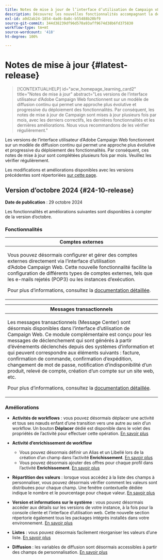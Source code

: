 ```yaml
---
title: Notes de mise à jour de l’interface d’utilisation de Campaign v8 Web
description: Découvrez les nouvelles fonctionnalités accompagnant la dernière version de l’interface d’utilisation de Campaign Web
exl-id: a0d2ab24-1854-4ad6-8a8c-b55488b20bf9
source-git-commit: 344d38239df96d570a93aff9674d38b6fd375830
workflow-type: tm+mt
source-wordcount: '418'
ht-degree: 100%

---
```


# Notes de mise à jour {#latest-release}

>[!CONTEXTUALHELP]
>id="acw_homepage_learning_card2"
>title="Notes de mise à jour"
>abstract="Les versions de l’interface utilisateur d’Adobe Campaign Web fonctionnent sur un modèle de diffusion continu qui permet une approche plus évolutive et progressive du déploiement des fonctionnalités. Par conséquent, les notes de mise à jour de Campaign sont mises à jour plusieurs fois par mois, avec les derniers correctifs, les dernières fonctionnalités et les dernières améliorations. Nous vous recommandons de les vérifier régulièrement."

Les versions de l’interface utilisateur d’Adobe Campaign Web fonctionnent sur un modèle de diffusion continu qui permet une approche plus évolutive et progressive du déploiement des fonctionnalités. Par conséquent, ces notes de mise à jour sont complétées plusieurs fois par mois. Veuillez les vérifier régulièrement.

Les modifications et améliorations disponibles avec les versions précédentes sont répertoriées [sur cette page](release-notes-24.md).

## Version d’octobre 2024 {#24-10-release}

**Date de publication** : 29 octobre 2024

Les fonctionnalités et améliorations suivantes sont disponibles à compter de la version d’octobre.

### Fonctionnalités

<table>
<thead>
<tr>
<th><strong>Comptes externes</strong><br/></th>
</tr>
</thead>
<tbody>
<tr>
<td>
<p>Vous pouvez désormais configurer et gérer des comptes externes directement via l’interface d’utilisation d’Adobe Campaign Web. Cette nouvelle fonctionnalité facilite la configuration de différents types de comptes externes, tels que les e-mails rejetés (POP3) ou les instances d’exécution.</p>
<p>Pour plus d’informations, consultez la <a href="../administration/external-account.md">documentation détaillée</a>.</p>
</td>
</tr>
</tbody>
</table>


<table>
<thead>
<tr>
<th><strong>Messages transactionnels</strong><br/></th>
</tr>
</thead>
<tbody>
<tr>
<td>
<p>Les messages transactionnels (Message Center) sont désormais disponibles dans l’interface d’utilisation de Campaign Web. Ce module complémentaire est conçu pour les messages de déclenchement qui sont générés à partir d’événements déclenchés depuis des systèmes d’information et qui peuvent correspondre aux éléments suivants : facture, confirmation de commande, confirmation d’expédition, changement de mot de passe, notification d’indisponibilité d’un produit, relevé de compte, création d’un compte sur un site web, etc.</p>
<p>Pour plus d’informations, consultez la <a href="../transactional-messaging/transactional.md">documentation détaillée</a>.</p>
</td>
</tr>
</tbody>
</table>

<!--table>
<thead>
<tr>
<th><strong>External deliveries</strong><br/></th>
</tr>
</thead>
<tbody>
<tr>
<td>
<p>You can now define External deliveries, and External delivery templates, in Campaign web user interface. With this mode, messages are generated in an input file which can be shared with your external provider. The External delivery mode is the default mode for the direct mail channel.</p>
</td>
</tr>
</tbody>
</table-->


### Améliorations

* **Activités de workflows** : vous pouvez désormais déplacer une activité et tous ses nœuds enfant d’une transition vers une autre au sein d’un workflow. Un bouton **Déplacer** dédié est disponible dans le volet des propriétés de l’activité pour effectuer cette opération. [En savoir plus](../workflows/orchestrate-activities.md#move)

* **Activité d’enrichissement de workflow**

   * Vous pouvez désormais définir un Alias et un Libellé lors de la création d’un champ dans l’activité **Enrichissement**. [En savoir plus](../workflows/activities/enrichment.md#collection-settings)
   * Vous pouvez désormais ajouter des offres pour chaque profil dans l’activité **Enrichissement**. [En savoir plus](../workflows/activities/enrichment.md##add-offers)

* **Répartition des valeurs** : lorsque vous accédez à la liste des champs à personnaliser, vous pouvez désormais vérifier comment les valeurs sont distribuées pour chaque champ. Une fenêtre contextuelle dédiée indique le nombre et le pourcentage pour chaque valeur. [En savoir plus](../query/build-query.md#distribution-values-query)

* **Version et informations sur le système** : vous pouvez désormais accéder aux détails sur les versions de votre instance, à la fois pour la console cliente et l’interface d’utilisation web. Cette nouvelle section répertorie également tous les packages intégrés installés dans votre environnement. [En savoir plus](../get-started/user-interface.md#user-interface-about)

* **Listes** : vous pouvez désormais facilement réorganiser les valeurs d’une liste. [En savoir plus](../get-started/work-with-folders.md)

* **Diffusion** : les variables de diffusion sont désormais accessibles à partir des champs de personnalisation. [En savoir plus](../personalization/conditions.md#use-variables-for-conditional-content-variables-conditional)